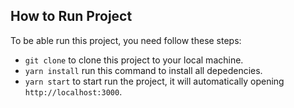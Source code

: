 ## How to Run Project

To be able run this project, you need follow these steps:

* `git clone` to clone this project to your local machine.
* `yarn install` run this command to install all depedencies.
* `yarn start` to start run the project, it will automatically opening `http://localhost:3000`.